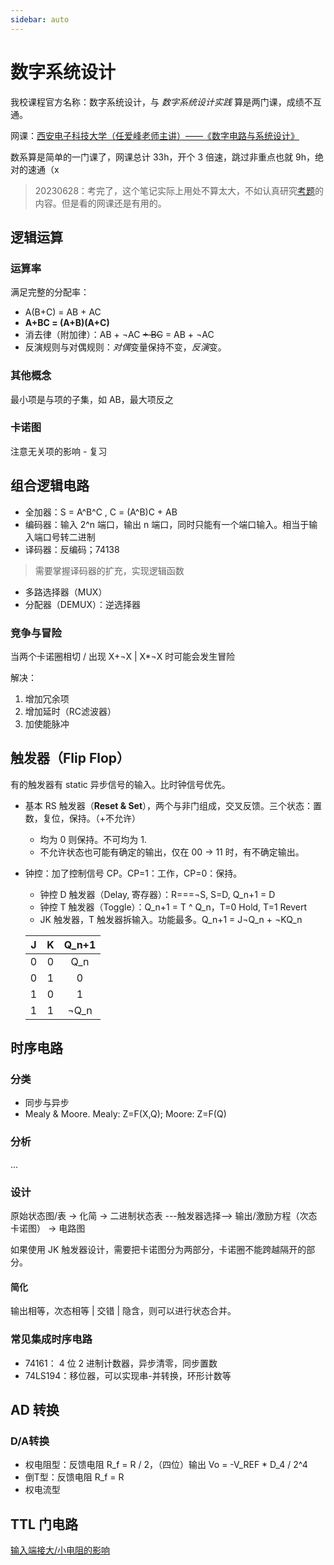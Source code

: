 ```yaml
---
sidebar: auto
---
```

# 数字系统设计
我校课程官方名称：数字系统设计，与 *数字系统设计实践* 算是两门课，成绩不互通。

网课：[西安电子科技大学（任爱峰老师主讲）——《数字电路与系统设计》](https://www.bilibili.com/video/BV1av411p7j2)

数系算是简单的一门课了，网课总计 33h，开个 3 倍速，跳过非重点也就 9h，绝对的速通（x

> 20230628：考完了，这个笔记实际上用处不算太大，不如认真研究[考题](https://github.com/lxl66566/my-college-files/tree/main/信息科学与工程学院/数字系统设计)的内容。但是看的网课还是有用的。
## 逻辑运算
### 运算率
满足完整的分配率：
* A(B+C) = AB + AC
* **A+BC = (A+B)(A+C)**
* 消去律（附加律）：AB + ¬AC ~~+ BC~~ = AB + ¬AC
* 反演规则与对偶规则：*对偶*变量保持不变，*反演*变。
### 其他概念
最小项是与项的子集，如 AB，最大项反之
### 卡诺图
注意无关项的影响 - 复习
## 组合逻辑电路
* 全加器：S = A^B^C , C = (A^B)C + AB
* 编码器：输入 2^n 端口，输出 n 端口，同时只能有一个端口输入。相当于输入端口号转二进制
* 译码器：反编码；74138
> 需要掌握译码器的扩充，实现逻辑函数
* 多路选择器（MUX）
* 分配器（DEMUX）：逆选择器
### 竞争与冒险
当两个卡诺圈相切 / 出现 X+¬X | X*¬X 时可能会发生冒险

解决：
1. 增加冗余项
2. 增加延时（RC滤波器）
3. 加使能脉冲
## 触发器（Flip Flop）
有的触发器有 static 异步信号的输入。比时钟信号优先。
* 基本 RS 触发器（**Reset & Set**），两个与非门组成，交叉反馈。三个状态：置数，复位，保持。（+不允许）
    * 均为 0 则保持。不可均为 1.
    * 不允许状态也可能有确定的输出，仅在 00 -> 11 时，有不确定输出。
* 钟控：加了控制信号 CP。CP=1：工作，CP=0：保持。
    * 钟控 D 触发器（Delay, 寄存器）：R===¬S, S=D, Q_n+1 = D
    * 钟控 T 触发器（Toggle）：Q_n+1 = T ^ Q_n，T=0 Hold, T=1 Revert
    * JK 触发器，T 触发器拆输入。功能最多。Q_n+1 = J¬Q_n + ¬KQ_n

    |J|K|Q_n+1|
    | :-: | :-: | :-: |
    |0|0|Q_n|
    |0|1|0|
    |1|0|1|
    |1|1|¬Q_n|
## 时序电路
### 分类
* 同步与异步
* Mealy & Moore. Mealy: Z=F(X,Q); Moore: Z=F(Q)
### 分析
...
### 设计
原始状态图/表 -> 化简 -> 二进制状态表 ---触发器选择--> 输出/激励方程（次态卡诺图） -> 电路图

如果使用 JK 触发器设计，需要把卡诺图分为两部分，卡诺圈不能跨越隔开的部分。
#### 简化
输出相等，次态相等 | 交错 | 隐含，则可以进行状态合并。
### 常见集成时序电路
* 74161： 4 位 2 进制计数器，异步清零，同步置数
* 74LS194：移位器，可以实现串-并转换，环形计数等
## AD 转换
### D/A转换
* 权电阻型：反馈电阻 R_f = R / 2，（四位）输出 Vo = -V_REF * D_4 / 2^4
* 倒T型：反馈电阻 R_f = R
* 权电流型
## TTL 门电路
[输入端接大/小电阻的影响](https://zhidao.baidu.com/question/326534526354970805.html)